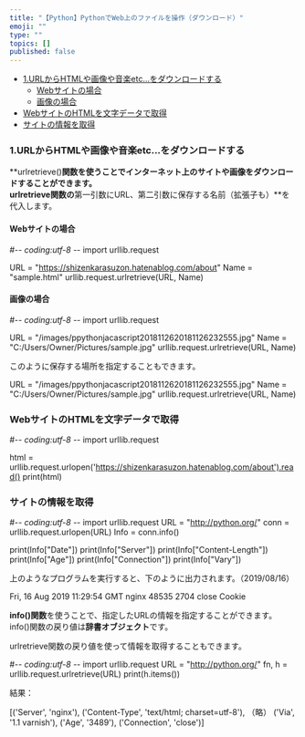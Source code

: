 ```yaml
---
title: "【Python】PythonでWeb上のファイルを操作（ダウンロード）"
emoji: ""
type: ""
topics: []
published: false
---
```


* [1.URLからHTMLや画像や音楽etc...をダウンロードする](#1URLからHTMLや画像や音楽etcをダウンロードする)  
   * [Webサイトの場合](#Webサイトの場合)  
   * [画像の場合](#画像の場合)
* [WebサイトのHTMLを文字データで取得](#WebサイトのHTMLを文字データで取得)
* [サイトの情報を取得](#サイトの情報を取得)

### 1.URLからHTMLや画像や音楽etc...をダウンロードする

**urlretrieve()**関数を使うことでインターネット上のサイトや画像をダウンロードすることができます。  
urlretrieve関数の**第一引数にURL、第二引数に保存する名前（拡張子も）**を代入します。  

#### Webサイトの場合

#-*- coding:utf-8 -*-
import urllib.request

URL = "https://shizenkarasuzon.hatenablog.com/about"
Name = "sample.html"
urllib.request.urlretrieve(URL, Name)

#### 画像の場合

#-*- coding:utf-8 -*-
import urllib.request

URL = "/images/ppythonjacascript2018112620181126232555.jpg"
Name = "C:/Users/Owner/Pictures/sample.jpg"
urllib.request.urlretrieve(URL, Name)

このように保存する場所を指定することもできます。

URL = "/images/ppythonjacascript2018112620181126232555.jpg"
Name = "C:/Users/Owner/Pictures/sample.jpg"
urllib.request.urlretrieve(URL, Name)
  
  
### WebサイトのHTMLを文字データで取得

#-*- coding:utf-8 -*-
import urllib.request

html = urllib.request.urlopen('https://shizenkarasuzon.hatenablog.com/about').read()
print(html)

### サイトの情報を取得

#-*- coding:utf-8 -*-
import urllib.request
URL = "http://python.org/"
conn = urllib.request.urlopen(URL)
Info = conn.info()

print(Info["Date"])
print(Info["Server"])
print(Info["Content-Length"])
print(Info["Age"])
print(Info["Connection"])
print(Info["Vary"])

上のようなプログラムを実行すると、下のように出力されます。（2019/08/16）

Fri, 16 Aug 2019 11:29:54 GMT
nginx
48535
2704
close
Cookie

**info()関数**を使うことで、指定したURLの情報を指定することができます。  
info()関数の戻り値は**辞書オブジェクト**です。

urlretrieve関数の戻り値を使って情報を取得することもできます。

#-*- coding:utf-8 -*-
import urllib.request
URL = "http://python.org/"
fn, h = urllib.request.urlretrieve(URL)
print(h.items())

結果：

[('Server', 'nginx'), ('Content-Type', 'text/html; charset=utf-8'), （略） ('Via', '1.1 varnish'), ('Age', '3489'), ('Connection', 'close')]